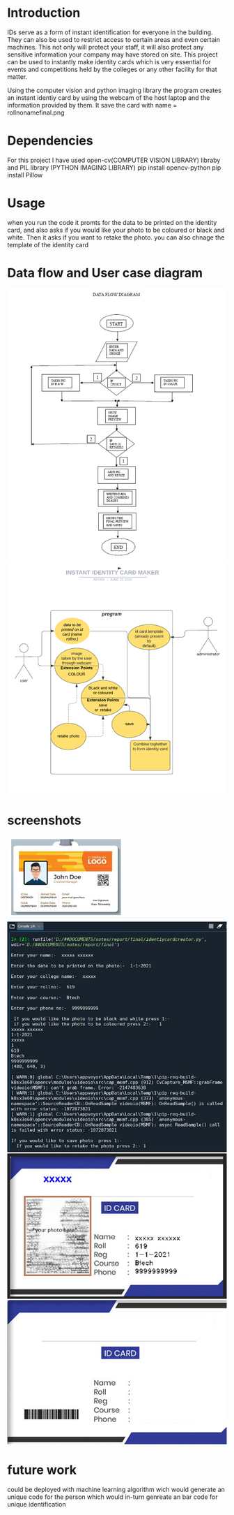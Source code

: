 # Introduction

IDs serve as a form of instant identification for everyone in the building. They can also be used to restrict access to certain areas and even certain machines. This not only will protect your staff, it will also protect any sensitive information your company may have stored on site.
This project can be used to instantly make identity cards which is very essential for events and competitions held by the colleges or any other facility for that matter.


Using the computer vision and python imaging library the program creates an instant identiy card by using the webcam of the host laptop and the information provided by them.
It save the card with name = rollnonamefinal.png


# Dependencies

For this project I have used open-cv(COMPUTER VISION LIBRARY) libraby and PIL library (PYTHON IMAGING LIBRARY)
pip install opencv-python
pip install Pillow

# Usage
when you run the code it promts for the data to be printed on the identity card, and also asks if you would like your photo to be coloured or black and white.
Then it asks if you want to retake the photo.
you can also chnage the template of the identity card 

# Data flow and User case diagram
![alt text](https://github.com/WHITEWOLF619/Instant-Identity-card-maker/blob/main/screenshots/Data%20flow%20diagram.jpg)
![alt text](https://github.com/WHITEWOLF619/Instant-Identity-card-maker/blob/main/screenshots/instant%20identity%20card%20maker.png)


# screenshots
![alt text](https://github.com/WHITEWOLF619/Instant-Identity-card-maker/blob/main/screenshots/template.jpg)
![alt text](https://github.com/WHITEWOLF619/Instant-Identity-card-maker/blob/main/screenshots/output.jpg)
![alt text](https://github.com/WHITEWOLF619/Instant-Identity-card-maker/blob/main/screenshots/output2.jpg)
![alt text](https://github.com/WHITEWOLF619/Instant-Identity-card-maker/blob/main/screenshots/idcard.png)



# future work
could be deployed with machine learning algorithm wich would generate an unique code for the person which would in-turn genreate an bar code for unique identification
